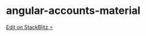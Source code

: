 # angular-accounts-material

[Edit on StackBlitz ⚡️](https://stackblitz.com/edit/ictch-angular-material)
